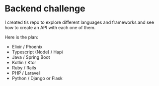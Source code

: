 # Backend challenge

I created tis repo to explore different languages and frameworks and see how to create an API with each one of them.

Here is the plan:

- Elixir / Phoenix
- Typescript (Node) / Hapi
- Java / Spring Boot
- Kotlin / Ktor
- Ruby / Rails
- PHP / Laravel
- Python / Django or Flask
